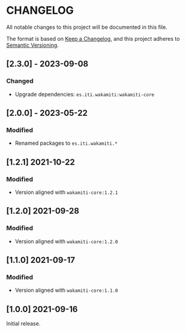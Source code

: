 # CHANGELOG


All notable changes to this project will be documented in this file.

The format is based on [Keep a Changelog][1],
and this project adheres to [Semantic Versioning][2].

## [2.3.0] - 2023-09-08

### Changed
- Upgrade dependencies: `es.iti.wakamiti:wakamiti-core`

## [2.0.0] - 2023-05-22

### Modified

- Renamed packages to ```es.iti.wakamiti.*```


## [1.2.1] 2021-10-22
### Modified
- Version aligned with `wakamiti-core:1.2.1`

## [1.2.0] 2021-09-28
### Modified
- Version aligned with `wakamiti-core:1.2.0`

## [1.1.0] 2021-09-17

### Modified
- Version aligned with `wakamiti-core:1.1.0`

## [1.0.0] 2021-09-16

Initial release.


[1]: <https://keepachangelog.com/en/1.0.0/>
[2]: <https://semver.org>